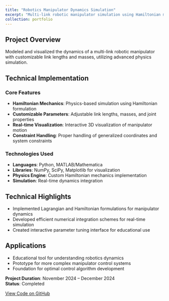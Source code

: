 ```yaml
---
title: "Robotics Manipulator Dynamics Simulation"
excerpt: "Multi-link robotic manipulator simulation using Hamiltonian mechanics<br/><img src='/images/manipulator-sim.png'>"
collection: portfolio
---
```


## Project Overview

Modeled and visualized the dynamics of a multi-link robotic manipulator with customizable link lengths and masses, utilizing advanced physics simulation.

## Technical Implementation

### Core Features
- **Hamiltonian Mechanics**: Physics-based simulation using Hamiltonian formulation
- **Customizable Parameters**: Adjustable link lengths, masses, and joint properties
- **Real-time Visualization**: Interactive 3D visualization of manipulator motion
- **Constraint Handling**: Proper handling of generalized coordinates and system constraints

### Technologies Used
- **Languages**: Python, MATLAB/Mathematica
- **Libraries**: NumPy, SciPy, Matplotlib for visualization
- **Physics Engine**: Custom Hamiltonian mechanics implementation
- **Simulation**: Real-time dynamics integration

## Technical Highlights
- Implemented Lagrangian and Hamiltonian formulations for manipulator dynamics
- Developed efficient numerical integration schemes for real-time simulation
- Created interactive parameter tuning interface for educational use

## Applications
- Educational tool for understanding robotics dynamics
- Prototype for more complex manipulator control systems
- Foundation for optimal control algorithm development

**Project Duration**: November 2024 – December 2024  
**Status**: Completed

[View Code on GitHub](https://github.com/10varun17/robotics-manipulator)